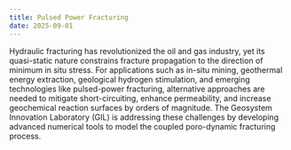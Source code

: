 ```yaml
---
title: Pulsed Power Fracturing
date: 2025-09-01
---
```


Hydraulic fracturing has revolutionized the oil and gas industry, yet its quasi-static nature constrains fracture propagation to the direction of minimum in situ stress. For applications such as in-situ mining, geothermal energy extraction, geological hydrogen stimulation, and emerging technologies like pulsed-power fracturing, alternative approaches are needed to mitigate short-circuiting, enhance permeability, and increase geochemical reaction surfaces by orders of magnitude. The Geosystem Innovation Laboratory (GIL) is addressing these challenges by developing advanced numerical tools to model the coupled poro-dynamic fracturing process.

<!--more-->